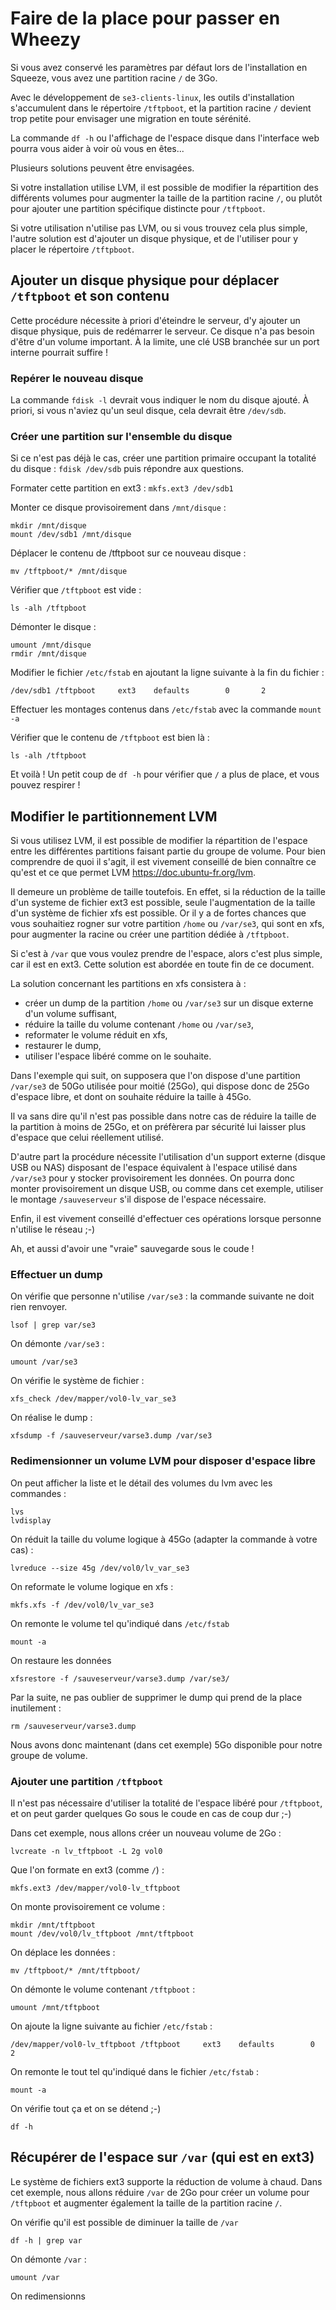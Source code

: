 # Faire de la place pour passer en Wheezy

Si vous avez conservé les paramètres par défaut lors de l'installation en Squeeze, vous avez une partition racine `/` de 3Go.

Avec le développement de `se3-clients-linux`, les outils d'installation s'accumulent dans le répertoire `/tftpboot`, et la partition racine `/` devient trop petite pour envisager une migration en toute sérénité.

La commande `df -h` ou l'affichage de l'espace disque dans l'interface web pourra vous aider à voir où vous en êtes...

Plusieurs solutions peuvent être envisagées.

Si votre installation utilise LVM, il est possible de modifier la répartition des différents volumes pour augmenter la taille de la partition racine `/`, ou plutôt pour ajouter une partition spécifique distincte pour `/tftpboot`.

Si votre utilisation n'utilise pas LVM, ou si vous trouvez cela plus simple, l'autre solution est d'ajouter un disque physique, et de l'utiliser pour y placer le répertoire `/tftpboot`.

## Ajouter un disque physique pour déplacer <code>/tftpboot</code> et son contenu

Cette procédure nécessite à priori d'éteindre le serveur, d'y ajouter un disque physique, puis de redémarrer le serveur. Ce disque n'a pas besoin d'être d'un volume important. À la limite, une clé USB branchée sur un port interne pourrait suffire !

### Repérer le nouveau disque

La commande `fdisk -l` devrait vous indiquer le nom du disque ajouté. À priori, si vous n'aviez qu'un seul disque, cela devrait être `/dev/sdb`.

### Créer une partition sur l'ensemble du disque

Si ce n'est pas déjà le cas, créer une partition primaire occupant la totalité du disque : `fdisk /dev/sdb` puis répondre aux questions.

Formater cette partition en ext3 : `mkfs.ext3 /dev/sdb1`

Monter ce disque provisoirement dans `/mnt/disque` :
```
mkdir /mnt/disque
mount /dev/sdb1 /mnt/disque
```

Déplacer le contenu de /tftpboot sur ce nouveau disque :
```
mv /tftpboot/* /mnt/disque
```

Vérifier que `/tftpboot` est vide :
```
ls -alh /tftpboot
```

Démonter le disque :
```
umount /mnt/disque
rmdir /mnt/disque
```

Modifier le fichier `/etc/fstab` en ajoutant la ligne suivante à la fin du fichier :
```
/dev/sdb1 /tftpboot     ext3    defaults        0       2
```

Effectuer les montages contenus dans `/etc/fstab` avec la commande `mount -a`

Vérifier que le contenu de `/tftpboot` est bien là :
```
ls -alh /tftpboot
```

Et voilà ! Un petit coup de `df -h` pour vérifier que `/` a plus de place, et vous pouvez respirer !

## Modifier le partitionnement LVM

Si vous utilisez LVM, il est possible de modifier la répartition de l'espace entre les différentes partitions faisant partie du groupe de volume. Pour bien comprendre de quoi il s'agit, il est vivement conseillé de bien connaître ce qu'est et ce que permet LVM <https://doc.ubuntu-fr.org/lvm>.

Il demeure un problème de taille toutefois. En effet, si la réduction de la taille d'un systeme de fichier ext3 est possible, seule l'augmentation de la taille d'un système de fichier xfs est possible. Or il y a de fortes chances que vous souhaitiez rogner sur votre partition `/home` ou `/var/se3`, qui sont en xfs, pour augmenter la racine ou créer une partition dédiée à `/tftpboot`.

Si c'est à `/var` que vous voulez prendre de l'espace, alors c'est plus simple, car il est en ext3. Cette solution est abordée en toute fin de ce document.

La solution concernant les partitions en xfs consistera à :

* créer un dump de la partition `/home` ou `/var/se3` sur un disque externe d'un volume suffisant,
* réduire la taille du volume contenant `/home` ou `/var/se3`,
* reformater le volume réduit en xfs,
* restaurer le dump,
* utiliser l'espace libéré comme on le souhaite.

Dans l'exemple qui suit, on supposera que l'on dispose d'une partition `/var/se3` de 50Go utilisée pour moitié (25Go), qui dispose donc de 25Go d'espace libre, et dont on souhaite réduire la taille à 45Go.

Il va sans dire qu'il n'est pas possible dans notre cas de réduire la taille de la partition à moins de 25Go, et on préfèrera par sécurité lui laisser plus d'espace que celui réellement utilisé.

D'autre part la procédure nécessite l'utilisation d'un support externe (disque USB ou NAS) disposant de l'espace équivalent à l'espace utilisé dans `/var/se3` pour y stocker provisoirement les données. On pourra donc monter provisoirement un disque USB, ou comme dans cet exemple, utiliser le montage `/sauveserveur` s'il dispose de l'espace nécessaire.

Enfin, il est vivement conseillé d'effectuer ces opérations lorsque personne n'utilise le réseau ;-)

Ah, et aussi d'avoir une "vraie" sauvegarde sous le coude !

### Effectuer un dump

On vérifie que personne n'utilise `/var/se3` : la commande suivante ne doit rien renvoyer.
```
lsof | grep var/se3
```

On démonte `/var/se3` :
```
umount /var/se3
```

On vérifie le système de fichier :
```
xfs_check /dev/mapper/vol0-lv_var_se3
```

On réalise le dump :
```
xfsdump -f /sauveserveur/varse3.dump /var/se3
```

### Redimensionner un volume LVM pour disposer d'espace libre

On peut afficher la liste et le détail des volumes du lvm avec les commandes :
```
lvs
lvdisplay
```

On réduit la taille du volume logique à 45Go (adapter la commande à votre cas) :
```
lvreduce --size 45g /dev/vol0/lv_var_se3
```

On reformate le volume logique en xfs :
```
mkfs.xfs -f /dev/vol0/lv_var_se3
```

On remonte le volume tel qu'indiqué dans `/etc/fstab`
```
mount -a
```

On restaure les données
```
xfsrestore -f /sauveserveur/varse3.dump /var/se3/
```

Par la suite, ne pas oublier de supprimer le dump qui prend de la place inutilement :
```
rm /sauveserveur/varse3.dump
```

Nous avons donc maintenant (dans cet exemple) 5Go disponible pour notre groupe de volume.

### Ajouter une partition <code>/tftpboot</code>

Il n'est pas nécessaire d'utiliser la totalité de l'espace libéré pour `/tftpboot`, et on peut garder quelques Go sous le coude en cas de coup dur ;-)

Dans cet exemple, nous allons créer un nouveau volume de 2Go :

```
lvcreate -n lv_tftpboot -L 2g vol0
```

Que l'on formate en ext3 (comme `/`) :
```
mkfs.ext3 /dev/mapper/vol0-lv_tftpboot
```

On monte provisoirement ce volume :
```
mkdir /mnt/tftpboot
mount /dev/vol0/lv_tftpboot /mnt/tftpboot
```

On déplace les données :
```
mv /tftpboot/* /mnt/tftpboot/
```

On démonte le volume contenant `/tftpboot` :
```
umount /mnt/tftpboot
```

On ajoute la ligne suivante au fichier `/etc/fstab` :
```
/dev/mapper/vol0-lv_tftpboot /tftpboot     ext3    defaults        0       2
```

On remonte le tout tel qu'indiqué dans le fichier `/etc/fstab` :
```
mount -a
```

On vérifie tout ça et on se détend ;-)
```
df -h
```

## Récupérer de l'espace sur `/var` (qui est en ext3)

Le système de fichiers ext3 supporte la réduction de volume à chaud. Dans cet exemple, nous allons réduire `/var` de 2Go pour créer un volume pour `/tftpboot` et augmenter également la taille de la partition racine `/`.

On vérifie qu'il est possible de diminuer la taille de `/var`
```
df -h | grep var
```

On démonte `/var` :
```
umount /var
```

On redimensionns



